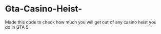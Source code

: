 # Gta-Casino-Heist-
Made this code to check how much you will get out of any casino heist you do in GTA 5. 
